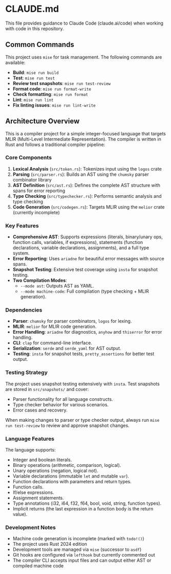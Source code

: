 # CLAUDE.md

This file provides guidance to Claude Code (claude.ai/code) when working with code in this repository.

## Common Commands

This project uses `mise` for task management. The following commands are available:

- **Build**: `mise run build`
- **Test**: `mise run test`
- **Review test snapshots**: `mise run test-review`
- **Format code**: `mise run format-write`
- **Check formatting**: `mise run format`
- **Lint**: `mise run lint`
- **Fix linting issues**: `mise run lint-write`

## Architecture Overview

This is a compiler project for a simple integer-focused language that targets MLIR (Multi-Level Intermediate Representation). The compiler is written in Rust and follows a traditional compiler pipeline:

### Core Components

1. **Lexical Analysis** (`src/token.rs`): Tokenizes input using the `logos` crate
2. **Parsing** (`src/parser.rs`): Builds an AST using the `chumsky` parser combinator library
3. **AST Definition** (`src/ast.rs`): Defines the complete AST structure with spans for error reporting
4. **Type Checking** (`src/typechecker.rs`): Performs semantic analysis and type checking
5. **Code Generation** (`src/codegen.rs`): Targets MLIR using the `melior` crate (currently incomplete)

### Key Features

- **Comprehensive AST**: Supports expressions (literals, binary/unary ops, function calls, variables, if expressions), statements (function declarations, variable declarations, assignments), and a full type system.
- **Error Reporting**: Uses `ariadne` for beautiful error messages with source spans.
- **Snapshot Testing**: Extensive test coverage using `insta` for snapshot testing.
- **Two Compilation Modes**:
  - `--mode ast`: Outputs AST as YAML.
  - `--mode machine-code`: Full compilation (type checking + MLIR generation).

### Dependencies

- **Parser**: `chumsky` for parser combinators, `logos` for lexing.
- **MLIR**: `melior` for MLIR code generation.
- **Error Handling**: `ariadne` for diagnostics, `anyhow` and `thiserror` for error handling.
- **CLI**: `clap` for command-line interface.
- **Serialization**: `serde` and `serde_yaml` for AST output.
- **Testing**: `insta` for snapshot tests, `pretty_assertions` for better test output.

### Testing Strategy

The project uses snapshot testing extensively with `insta`. Test snapshots are stored in `src/snapshots/` and cover:

- Parser functionality for all language constructs.
- Type checker behavior for various scenarios.
- Error cases and recovery.

When making changes to parser or type checker output, always run `mise run test-review` to review and approve snapshot changes.

### Language Features

The language supports:

- Integer and boolean literals.
- Binary operations (arithmetic, comparison, logical).
- Unary operations (negation, logical not).
- Variable declarations (immutable `let` and mutable `var`).
- Function declarations with parameters and return types.
- Function calls.
- If/else expressions.
- Assignment statements.
- Type annotations (i32, i64, f32, f64, bool, void, string, function types).
- Implicit returns (the last expression in a function body is the return value).

### Development Notes

- Machine code generation is incomplete (marked with `todo!()`)
- The project uses Rust 2024 edition
- Development tools are managed via `mise` (successor to `asdf`)
- Git hooks are configured via `lefthook` but currently commented out
- The compiler CLI accepts input files and can output either AST or compiled machine code
